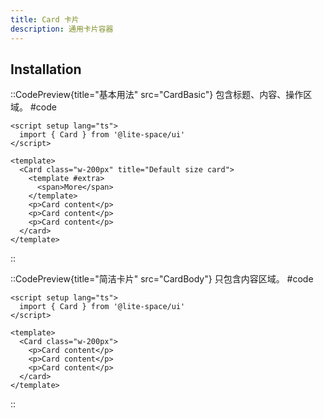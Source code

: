 ```yaml
---
title: Card 卡片
description: 通用卡片容器
---
```


## Installation

::CodePreview{title="基本用法" src="CardBasic"}
包含标题、内容、操作区域。
#code
```vue
<script setup lang="ts">
  import { Card } from '@lite-space/ui'
</script>

<template>
  <Card class="w-200px" title="Default size card">
    <template #extra>
      <span>More</span>
    </template>
    <p>Card content</p>
    <p>Card content</p>
    <p>Card content</p>
  </card>
</template>
```
::

::CodePreview{title="简洁卡片" src="CardBody"}
只包含内容区域。
#code
```vue
<script setup lang="ts">
  import { Card } from '@lite-space/ui'
</script>

<template>
  <Card class="w-200px">
    <p>Card content</p>
    <p>Card content</p>
    <p>Card content</p>
  </card>
</template>
```
::
